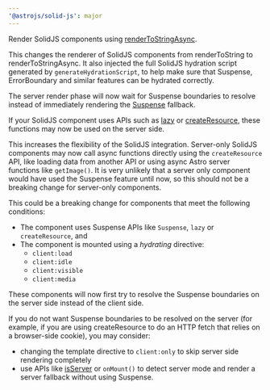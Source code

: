 ```yaml
---
'@astrojs/solid-js': major
---
```


Render SolidJS components using [renderToStringAsync](https://www.solidjs.com/docs/latest#rendertostringasync).

This changes the renderer of SolidJS components from renderToString to renderToStringAsync. It also injected the full SolidJS hydration script generated by `generateHydrationScript`, to help make sure that Suspense, ErrorBoundary and similar features can be hydrated correctly.

The server render phase will now wait for Suspense boundaries to resolve instead of immediately rendering the [Suspense](https://www.solidjs.com/docs/latest#suspense) fallback.

If your SolidJS component uses APIs such as [lazy](https://www.solidjs.com/docs/latest#lazy) or [createResource](https://www.solidjs.com/docs/latest#createresource), these functions may now be used on the server side.

This increases the flexibility of the SolidJS integration. Server-only SolidJS components may now call async functions directly using the `createResource` API, like loading data from another API or using async Astro server functions like `getImage()`. It is very unlikely that a server only component would have used the Suspense feature until now, so this should not be a breaking change for server-only components.

This could be a breaking change for components that meet the following conditions:

- The component uses Suspense APIs like `Suspense`, `lazy` or `createResource`, and
- The component is mounted using a *hydrating* directive:
  - `client:load`
  - `client:idle`
  - `client:visible`
  - `client:media`

These components will now first try to resolve the Suspense boundaries on the server side instead of the client side.

If you do not want Suspense boundaries to be resolved on the server (for example, if you are using createResource to do an HTTP fetch that relies on a browser-side cookie), you may consider:

- changing the template directive to `client:only` to skip server side rendering completely
- use APIs like [isServer](https://www.solidjs.com/docs/latest/api#isserver) or `onMount()` to detect server mode and render a server fallback without using Suspense.
